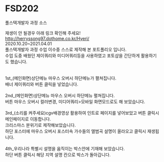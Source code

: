 # FSD202
풀스택개발자 과정 소스<br>

재생이 안 될경우 아래 링크 확인해 주세요!<br>
http://herryssong97.dothome.co.kr/Hyeri/ <br>
2020.10.20~2021.04.01<br>
풀스택개발자 과정 수업 이수중 스스로 제작해 본 포트폴리오 입니다.<br>
수업 도중 배웠던 제이쿼리와 미디어쿼리등을 사용하였고 포토샵을 간단하게 활용하기도 했습니다.<br><br><br>
1st_(메인화면)상단메뉴 마우스 오버시 하단메뉴가 펼쳐집니다.<br>
배너 제이쿼리와 버튼 클릭을 넣었습니다.<br><br>
2nd_(메인화면)상단메뉴 마우스 오버시 하단메뉴 펼쳐집니다.<br>
버튼 마우스 오버시 컬러변경, 미디어쿼리>모바일 화면모드로도 해 보았습니다.<br><br>
3rd_(소리를 켜주세요)cgv배경영상 활용하여 인트로 페이지를 넣어보았고 버튼 클릭시 메인페이지로 이동합니다.<br>
크리스마스 분위기로 제작해보았습니다.<br>
하단 포스터에 마우스 오버시 포스터속 가수들의 앨범곡 설명이 올라오고 클릭시 재생됩니다.<br><br>
4th_우리나라 특별시 설명을 움직이는 박스안에 기재해 보았습니다.<br>
하단 버튼 클릭시 해당 지역 설명 칸으로 박스가 돌아갑니다.<br><br>
